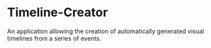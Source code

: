# Timeline-Creator
An application allowing the creation of automatically generated visual timelines from a series of events.
